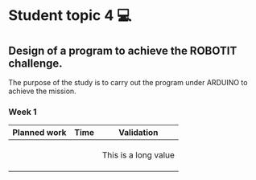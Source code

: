 # Student topic 4 💻

## Design of a program to achieve the ROBOTIT challenge.
The purpose of the study is to carry out the program under ARDUINO to achieve the mission.

### Week 1
| Planned work | Time | Validation |
|--------:|----------------------------|:--------------------:|
|         |                            |                      |
|         |                            |                      |
|         |                            |                      |
|         |                            | This is a long value |
|         |                            |                      |
|         |                            |                      |
|         |                            |                      |
